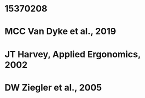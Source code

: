 # 15370208
# MCC Van Dyke et al., 2019
# JT Harvey, Applied Ergonomics, 2002
# DW Ziegler et al., 2005
